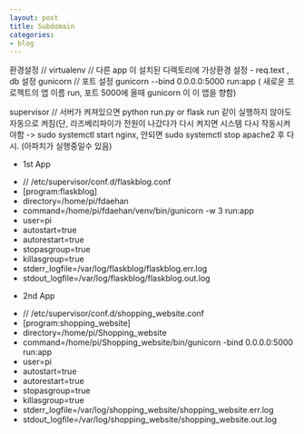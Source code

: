 ```yaml
---
layout: post
title: Subdomain
categories:
- blog
---
```

환경설정 //
virtualenv   // 다른 app 이 설치된 디렉토리에 가상환경 설정 - req.text , db 설정
gunicorn     // 포트 설정 gunicorn --bind 0.0.0.0:5000 run:app   ( 새로운 프로젝트의 앱 이름 run, 포트 5000에 올때 gunicorn 이 이 앱을 향함) 

supervisor   // 서버가 켜져있으면 python run.py or flask run 같이 실행하지 않아도 자동으로 켜짐(단, 라즈베리파이가 전원이 나갔다가 다시 켜지면 시스템 다시 작동시켜야함 -> sudo systemctl start nginx, 안되면 sudo systemctl stop apache2 후 다시. (아파치가 실행중일수 있음)

* 1st App 
 -  // /etc/supervisor/conf.d/flaskblog.conf
 -  [program:flaskblog]
 -  directory=/home/pi/fdaehan
 -  command=/home/pi/fdaehan/venv/bin/gunicorn -w 3 run:app
 -  user=pi
 -  autostart=true
 -  autorestart=true
 -  stopasgroup=true
 -  killasgroup=true
 -  stderr_logfile=/var/log/flaskblog/flaskblog.err.log
 -  stdout_logfile=/var/log/flaskblog/flaskblog.out.log


* 2nd App
 -  // /etc/supervisor/conf.d/shopping_website.conf
 -  [program:shopping_website]
 -  directory=/home/pi/Shopping_website
 -  command=/home/pi/Shopping_website/bin/gunicorn -bind 0.0.0.0:5000 run:app
 -  user=pi
 -  autostart=true
 -  autorestart=true
 -  stopasgroup=true
 -  killasgroup=true
 -  stderr_logfile=/var/log/shopping_website/shopping_website.err.log
 -  stdout_logfile=/var/log/shopping_website/shopping_website.out.log

